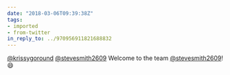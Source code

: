 ```yaml
---
date: "2018-03-06T09:39:38Z"
tags:
- imported
- from-twitter
in_reply_to: ../970956911821688832
---
```

[@krissygoround](/twitter/#/krissygoround) [@stevesmith2609](/twitter/#/stevesmith2609) Welcome to the team [@stevesmith2609](/twitter/#/stevesmith2609)\! 😄
